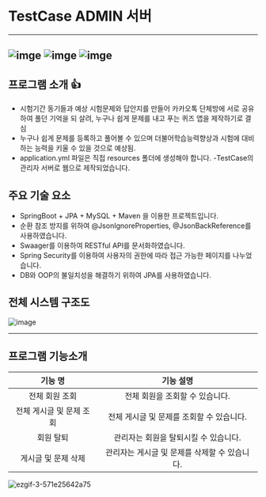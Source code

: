 # TestCase ADMIN 서버

------

## ![imge](https://img.shields.io/badge/ProjectType-TeamProject-green) ![imge](https://img.shields.io/badge/Language-Java-yellow) ![imge](https://img.shields.io/badge/TOOL-STS-green)

## 프로그램 소개 :thumbsup:

- 시험기간 동기들과 예상 시험문제와 답안지를 만들어 카카오톡 단체방에 서로 공유하여 풀던 기억을 되
  살려, 누구나 쉽게 문제를 내고 푸는 퀴즈 앱을 제작하기로 결심
- 누구나 쉽게 문제를 등록하고 풀어볼 수 있으며 더불어학습능력향상과 시험에 대비하는 능력을 키울
  수 있을 것으로 예상됨.
- application.yml 파일은 직접 resources 폴더에 생성해야 합니다.
-TestCase의 관리자 서버로 웹으로 제작되었습니다.

## 주요 기술 요소

- SpringBoot + JPA + MySQL + Maven 을 이용한 프로젝트입니다.
- 순환 참조 방지를 위하여 @JsonIgnoreProperties, @JsonBackReference를 사용하였습니다.
- Swaager를 이용하여 RESTful API를 문서화하였습니다.
- Spring Security를 이용하여 사용자의 권한에 따라 접근 가능한 페이지를 나누었습니다.
- DB와 OOP의 불일치성을 해결하기 위하여 JPA를 사용하였습니다.

## 전체 시스템 구조도

![image](https://user-images.githubusercontent.com/50865982/99224982-a2343500-282a-11eb-9eb2-69dfadd54366.png)



------

## 프로그램 기능소개

|                 기능 명                 |                          기능 설명                           |
| :-------------------------------------: | :----------------------------------------------------------: |
|           전체 회원 조회            |          전체 회원을 조회할 수 있습니다.          |
|             전체 게시글 및 문제 조회              | 전체 게시글 및 문제를 조회할 수 있습니다.  |
|         회원 탈퇴          |    관리자는 회원을 탈퇴시킬 수 있습니다.     |
|         게시글 및 문제 삭제         | 관리자는 게시글 및 문제를 삭제할 수 있습니다. |

![ezgif-3-571e25642a75](https://user-images.githubusercontent.com/50865982/99904205-cdc48d00-2d0c-11eb-974c-9ef7cdfb74dc.gif)


